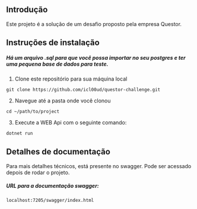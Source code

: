 ## Introdução

Este projeto é a solução de um desafio proposto pela empresa Questor.

## Instruções de instalação

<h5>Há um arquivo .sql para que você possa importar no seu postgres e ter uma pequena base de dados para teste.</h5>

1. Clone este repositório para sua máquina local

```
git clone https://github.com/icl00ud/questor-challenge.git
```

2. Navegue até a pasta onde você clonou

```
cd ~/path/to/project
```

3. Execute a WEB Api com o seguinte comando:

```c#
dotnet run
```

## Detalhes de documentação

Para mais detalhes técnicos, está presente no swagger. Pode ser acessado depois de rodar o projeto.

<h5>URL para a documentação swagger:</h5>

```
localhost:7205/swagger/index.html
```
